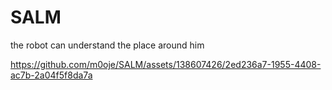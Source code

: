 # SALM
the robot can understand the place around him

https://github.com/m0oje/SALM/assets/138607426/2ed236a7-1955-4408-ac7b-2a04f5f8da7a

